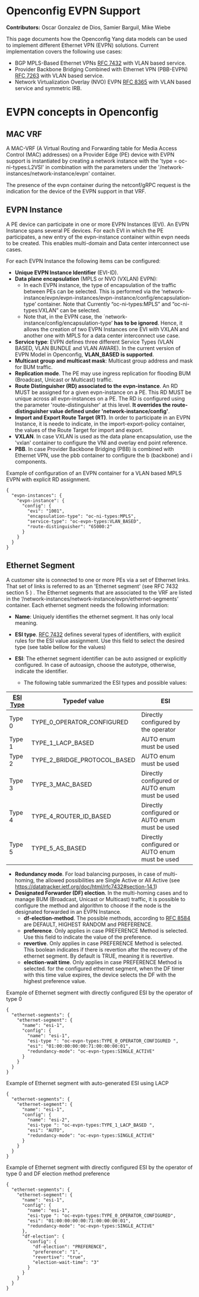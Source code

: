 # Openconfig EVPN Support

**Contributors:** Oscar Gonzalez de Dios, Samier Barguil, Mike Wiebe

This page documents how the Openconfig Yang data models can be used to
implement different Ethernet VPN (EVPN) solutions. Current
implementation covers the following use cases: 
*  BGP MPLS-Based
Ethernet VPNs [RFC 7432](https://datatracker.ietf.org/doc/html/rfc7432)
with VLAN based service. 
*  Provider Backbone Bridging Combined with
Ethernet VPN (PBB-EVPN) [RFC
7263](https://datatracker.ietf.org/doc/html/rfc7263) with VLAN based
service. 
* Network Virtualization Overlay (NVO) EVPN [RFC
8365](https://datatracker.ietf.org/doc/html/rfc8365) with VLAN based
service and symmetric IRB.

# EVPN concepts in Openconfig 
## MAC VRF
A MAC-VRF (A Virtual Routing
and Forwarding table for Media Access Control (MAC) addresses) on a
Provider Edge (PE) device with EVPN support is instantiated by creating
a network instance with the 'type = oc-ni-types:L2VSI' in combination
with the parameters under the '/network-instances/network-instance/evpn'
container.

The presence of the evpn container during the netconf/gRPC request is
the indication for the device of the EVPN support in that VRF.

## EVPN Instance
A PE device can participate in one or more EVPN
Instances (EVI). An EVPN Instance spans several PE devices. For each EVI
in which the PE participates, a new entry of the evpn-instance container
within evpn needs to be created. This enables multi-domain and Data
center interconnect use cases. 

For each EVPN Instance the following items can be configured: 
* **Unique EVPN Instance Identifier** (EVI-ID).  
* **Data plane encapsulation** (MPLS or NVO (VXLAN) EVPN): 
  * In each EVPN instance, the type of encapsulation of
  the traffic between PEs can be selected. This is performed via the
  ‘network-instance/evpn/evpn-instances/evpn-instance/config/encapsulation-type’
  container. Note that  Currently “oc-ni-types:MPLS” and
  “oc-ni-types:VXLAN” can be selected.  
  * Note that, in the EVPN case, the
  ´network-instance/config/encapsulation-type’ **has to be ignored**.
  Hence, it allows the creation of two EVPN Instances one EVI with VXLAN
  and another one with MPLS for a data center interconnect use case. 
* **Service type**: EVPN defines three different Service Types (VLAN BASED,
VLAN BUNDLE and VLAN AWARE). In the current version of EVPN Model in
Openconfig, **VLAN_BASED is supported**. 
* **Multicast group and multicast mask**:
Multicast group address and mask for BUM traffic. 
* **Replication mode**.
The PE may use ingress replication for flooding BUM (Broadcast, Unicast
or Multicast) traffic.  
* **Route Distinguisher (RD) associated to the
evpn-instance**. An RD MUST be assigned for a given evpn-instance on a PE.
This RD MUST be unique across all evpn-instances on a PE. The RD is
configured using the parameter 'route-distinguisher' at this level. **It
overrides the route-distinguisher value defined under
'network-instance/config'**. 
* **Import and Export Route Target (RT)**. In
order to participate in an EVPN Instance, it is neede to indicate, in
the import-export-policy container, the values of the Route Target for
import and export.  
* **VXLAN**. In case VXLAN is used as the data plane
encapsulation, use the 'vxlan' container to configure the VNI and
overlay end point reference. 
* **PBB**. In case Provider Backbone Bridging
(PBB) is combined with Ethernet VPN, use the pbb container to configure
the b (backbone) and i components.

Example of configuration of an EVPN container for a VLAN based MPLS EVPN
with explicit RD assignment. 

``` 
{
  "evpn-instances": {
    "evpn-instance": {
      "config": {
        "evi": "1001",
        "encapsulation-type": "oc-ni-types:MPLS",
        "service-type": "oc-evpn-types:VLAN_BASED",
        "route-distinguisher": "65000:2"
      }
    }
  }
}
``` 

## Ethernet Segment
A customer site is connected to one or more PEs via
a set of Ethernet links. That set of links is referred to as an
'Ethernet segment' (see RFC 7432 section 5 ) . The Ethernet segments
that are associated to the VRF are listed in the 
‘/network-instances/network-instance/evpn/ethernet-segments’ container.
Each ethernet segment needs the following information: 
* **Name**: Uniquely
identifies the ethernet segment. It has only local meaning. 
* **ESI type**.
[RFC 7432](https://datatracker.ietf.org/doc/html/rfc7432#section-5)
defines several types of identifiers, with explicit rules for the ESI
value assignment. Use this field to select the desired type (see table
bellow for the values) 
* **ESI**: The ethernet segment identifier can be
auto assigned or explicitly configured. In case of  autoasign, choose
the autotype, otherwise, indicate the identifier.
 
  * The following table summarized the ESI types and possible values:

| [ESI Type](https://datatracker.ietf.org/doc/html/rfc7432#section-5) | Typedef value| ESI|
|----------|------------------------------|-----------------------------------------------|
| Type 0   | TYPE_0_OPERATOR_CONFIGURED   | Directly configured by the operator           |
| Type 1   | TYPE_1_LACP_BASED            | AUTO enum must be used                        |
| Type 2   | TYPE_2_BRIDGE_PROTOCOL_BASED | AUTO enum must be used                        |
| Type 3   | TYPE_3_MAC_BASED             | Directly configured or AUTO enum must be used |
| Type 4   | TYPE_4_ROUTER_ID_BASED       | Directly configured or AUTO enum must be used |
| Type 5   | TYPE_5_AS_BASED              | Directly configured or AUTO enum must be used |


* **Redundancy mode**. For load balancing purposes, in case of multi-homing,
the allowed possibilities are Single Active or All Active (see
https://datatracker.ietf.org/doc/html/rfc7432#section-14.1) 
* **Designated Forwarder (DF) election**. In the multi-homing cases and to manage BUM
(Broadcast, Unicast or Multicast) traffic, it is possible to configure
the method and algorithm to choose if the node is the designated
forwarded in an EVPN Instance. 
  * **df-election-method**. The possible
  methods, according to [RFC
  8584](https://datatracker.ietf.org/doc/html/rfc8584) are DEFAULT,
  HIGHEST RANDOM and PREFERENCE. 
  * **preference**. Only applies in case
  PREFERENCE Method is selected. Use this field to indicate the value of
  the preference.  
  * **revertive**. Only applies in case PREFERENCE Method is
  selected. This boolean indicates if there is revertion after the
  recovery of the ethernet segment. By default is TRUE, meaning it is
  revertive. 
  * **election-wait time**. Only applies in case PREFERENCE Method
  is selected. for the configured ethernet segment, when the DF timer with
  this time value expires, the device selects the DF with the highest
  preference value.

 Example of Ethernet segment with directly configured ESI by the
 operator of type 0

```  
{
  "ethernet-segments": {
    "ethernet-segment": {
      "name": "esi-1",
      "config": {
        "name": "esi-1",
        "esi-type ": "oc-evpn-types:TYPE_0_OPERATOR_CONFIGURED ",
        "esi": "01:00:00:00:00:71:00:00:00:01",
        "redundancy-mode": "oc-evpn-types:SINGLE_ACTIVE"
      }
    }
  }
} 
```

Example of Ethernet segment with auto-generated ESI using LACP 
``` 
{
  "ethernet-segments": {
    "ethernet-segment": {
      "name": "esi-1",
      "config": {
        "name": "esi-2",
        "esi-type ": "oc-evpn-types:TYPE_1_LACP_BASED ",
        "esi": "AUTO",
        "redundancy-mode": "oc-evpn-types:SINGLE_ACTIVE"
      }
    }
  }
}
``` 

Example of Ethernet segment with directly configured ESI by the
operator of type 0 and DF election method preference

```  
{
  "ethernet-segments": {
    "ethernet-segment": {
      "name": "esi-1",
      "config": {
        "name": "esi-1",
        "esi-type ": "oc-evpn-types:TYPE_0_OPERATOR_CONFIGURED",
        "esi": "01:00:00:00:00:71:00:00:00:01",
        "redundancy-mode": "oc-evpn-types:SINGLE_ACTIVE"
      },
      "df-election": {
        "config": {
          "df-election": "PREFERENCE",
          "preference": "1",
          "revertive": "true",
          "election-wait-time": "3"
        }
      }
    }
  }
}
```
